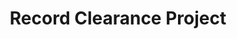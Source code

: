 ---
identification: '218391110'
title: Record Clearance Project
description: Record Clearance helps people in California with non-violent criminal records accomplish record clearance, expungement or reduction as a result of Prop 47 & Prop 64. The main features include building trust, educating the public about the program and informing those who are eligible for this program.
image: /assets/images/projects/record-clearance.jpg
alt: "'record clearance project'"
links:
    - name: GitHub
      url: 'https://github.com/hackforla/record-clearance/'
    - name: Slack
      url: 'https://hackforla.slack.com/messages/CDWKEBYBB'
partner: NDICA
looking: Research/UX-UI
location: West Los Angeles
status: Active
---